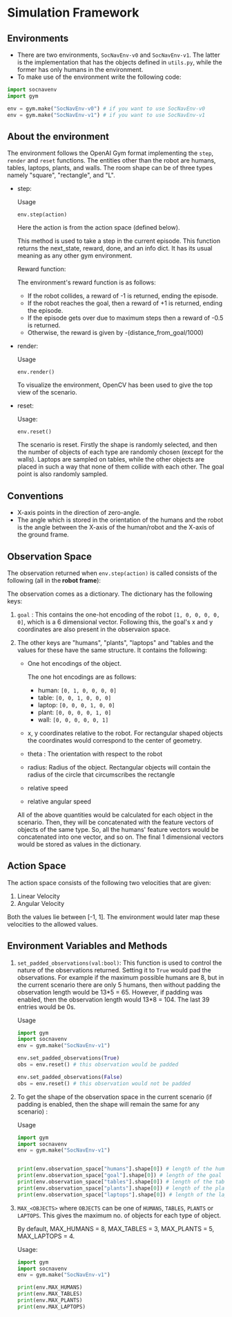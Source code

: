 # Simulation Framework

## Environments
* There are two environments, ```SocNavEnv-v0``` and ```SocNavEnv-v1```. The latter is the implementation that has the objects defined in ```utils.py```, while the former has only humans in the environment. 
* To make use of the environment write the following code:
```python
import socnavenv
import gym

env = gym.make("SocNavEnv-v0") # if you want to use SocNavEnv-v0
env = gym.make("SocNavEnv-v1") # if you want to use SocNavEnv-v1
```

## About the environment
The environment follows the OpenAI Gym format implementing the `step`, `render` and `reset` functions. The entities other than the robot are humans, tables, laptops, plants, and walls. The room shape can be of three types namely "square", "rectangle", and "L".
* step: 

    Usage
    ```
    env.step(action)
    ```
    Here the action is from the action space (defined below).
    
    This method is used to take a step in the current episode. This function returns the next_state, reward, done, and an info dict. It has its usual meaning as any other gym environment.

    Reward function:

    The environment's reward function is as follows:
    * If the robot collides, a reward of -1 is returned, ending the episode.
    * If the robot reaches the goal, then a reward of +1 is returned, ending the episode.
    * If the episode gets over due to maximum steps then a reward of -0.5 is returned.
    * Otherwise, the reward is given by -(distance_from_goal/1000)

* render:

    Usage
    ```
    env.render()
    ```
    To visualize the environment, OpenCV has been used to give the top view of the scenario.  

* reset:

    Usage:
    ```
    env.reset()
    ```
    The scenario is reset. Firstly the shape is randomly selected, and then the number of objects of each type are randomly chosen (except for the walls). Laptops are sampled on tables, while the other objects are placed in such a way that none of them collide with each other. The goal point is also randomly sampled.


## Conventions
* X-axis points in the direction of zero-angle.
* The angle which is stored in the orientation of the humans and the robot is the angle between the X-axis of the human/robot and the X-axis of the ground frame.

## Observation Space
The observation returned when ```env.step(action)``` is called consists of the following (all in the<b> robot frame</b>):


The observation comes as a dictionary. The dictionary has the following keys:
1. ```goal``` : This contains the one-hot encoding of the robot ```[1, 0, 0, 0, 0, 0]```, which is a 6 dimensional vector. Following this, the goal's x and y coordinates are also present in the observaion space.

2. The other keys are "humans", "plants", "laptops" and "tables and the values for these have the same structure. It contains the following:
    * One hot encodings of the object.

        The one hot encodings are as follows:
        * human:  ```[0, 1, 0, 0, 0, 0]```
        * table: ```[0, 0, 1, 0, 0, 0]```
        * laptop: ```[0, 0, 0, 1, 0, 0]```
        * plant: ```[0, 0, 0, 0, 1, 0]```
        * wall: ```[0, 0, 0, 0, 0, 1]```

    * x, y coordinates relative to the robot. For rectangular shaped objects the coordinates would correspond to the center of geometry.

    * theta : The orientation with respect to the robot

    * radius: Radius of the object. Rectangular objects will contain the radius of the circle that circumscribes the rectangle

    * relative speed

    * relative angular speed

    All of the above quantities would be calculated for each object in the scenario. Then, they will be concatenated with the feature vectors of objects of the same type. So, all the humans' feature vectors would be concatenated into one vector, and so on. The final 1 dimensional vectors would be stored as values in the dictionary.

## Action Space
The action space consists of the following two velocities that are given:
1. Linear Velocity
2. Angular Velocity

Both the values lie between [-1, 1]. The environment would later map these velocities to the allowed values.


## Environment Variables and Methods
1. ```set_padded_observations(val:bool)```: This function is used to control the nature of the observations returned. Setting it to `True` would pad the observations. For example if the maximum possible humans are 8, but in the current scenario there are only 5 humans, then without padding the observation length would be 13\*5 = 65. However, if padding was enabled, then the observation length would 13\*8 = 104. The last 39 entries would be 0s.

    Usage
    ```python
    import gym
    import socnavenv
    env = gym.make("SocNavEnv-v1")

    env.set_padded_observations(True)
    obs = env.reset() # this observation would be padded

    env.set_padded_observations(False)
    obs = env.reset() # this observation would not be padded
    ```
2. To get the shape of the observation space in the current scenario (if padding is enabled, then the shape will remain the same for any scenario) :
    
    Usage
    ```python
    import gym
    import socnavenv
    env = gym.make("SocNavEnv-v1")


    print(env.observation_space["humans"].shape[0]) # length of the human feature vector 
    print(env.observation_space["goal"].shape[0]) # length of the goal feature vector 
    print(env.observation_space["tables"].shape[0]) # length of the table feature vector 
    print(env.observation_space["plants"].shape[0]) # length of the plant feature vector 
    print(env.observation_space["laptops"].shape[0]) # length of the laptop feature vector 
    ```

3. ```MAX_<OBJECTS>``` where ```OBJECTS``` can be one of `HUMANS`, `TABLES`, `PLANTS` or `LAPTOPS`. This gives the maximum no. of objects for each type of 
object. 

    By default, MAX_HUMANS = 8, MAX_TABLES = 3, MAX_PLANTS = 5, MAX_LAPTOPS = 4.

    Usage:

    ```python
    import gym
    import socnavenv
    env = gym.make("SocNavEnv-v1")

    print(env.MAX_HUMANS)
    print(env.MAX_TABLES)
    print(env.MAX_PLANTS)
    print(env.MAX_LAPTOPS)
    ```

    
